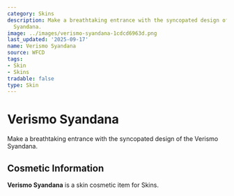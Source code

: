 ```yaml
---
category: Skins
description: Make a breathtaking entrance with the syncopated design of the Verismo
  Syandana.
image: ../images/verismo-syandana-1cdcd6963d.png
last_updated: '2025-09-17'
name: Verismo Syandana
source: WFCD
tags:
- Skin
- Skins
tradable: false
type: Skin
---
```


# Verismo Syandana

Make a breathtaking entrance with the syncopated design of the Verismo Syandana.

## Cosmetic Information

**Verismo Syandana** is a skin cosmetic item for Skins.

